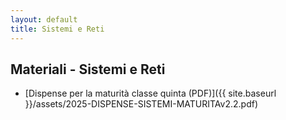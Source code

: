 ```yaml
---
layout: default
title: Sistemi e Reti
---
```


## Materiali - Sistemi e Reti

- [Dispense per la maturità classe quinta (PDF)]({{ site.baseurl }}/assets/2025-DISPENSE-SISTEMI-MATURITAv2.2.pdf)
